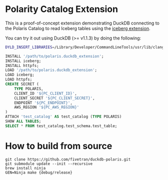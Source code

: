 # Polarity Catalog Extension
This is a proof-of-concept extension demonstrating DuckDB connecting to the Polaris Catalog to read Iceberg tables using the [iceberg extension](https://github.com/duckdb/duckdb-iceberg).

You can try it out using DuckDB (>= v1.1.3) by doing the following:
```bash
DYLD_INSERT_LIBRARIES=/Library/Developer/CommandLineTools/usr/lib/clang/16/lib/darwin/libclang_rt.asan_osx_dynamic.dylib duckdb --unsigned
```

```SQL
INSTALL '/path/to/polaris.duckdb_extension';
INSTALL iceberg;
INSTALL httpfs;
LOAD '/path/to/polaris.duckdb_extension';
LOAD iceberg;
LOAD httpfs;
CREATE SECRET (
	TYPE POLARIS,
	CLIENT_ID '${PC_CLIENT_ID}',
	CLIENT_SECRET '${PC_CLIENT_SECRET}',
	ENDPOINT '${PC_ENDPOINT}',
	AWS_REGION '${PC_AWS_REGION}'
)
ATTACH 'test_catalog' AS test_catalog (TYPE POLARIS)
SHOW ALL TABLES;
SELECT * FROM test_catalog.test_schema.test_table;
```

# How to build from source

```
git clone https://github.com/fivetran/duckdb-polaris.git
git submodule update --init --recursive
brew install ninja
GEN=Ninja make {debug/release}
```
